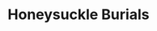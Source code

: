 ---
artist: 'Ann Margaret Hogan'
title: 'Honeysuckle Burials'
apple_link: 'https://music.apple.com/us/album/honeysuckle-burials/1499379283'
link: 'https://www.dropbox.com/s/eqti2njleozae8y/AnnMargaretHogan.zip?dl=1'
content: ""
new_image: ../assets/FFWD/Ann.jpg
published_date: '2020-04-19T23:13:34.000Z'
---